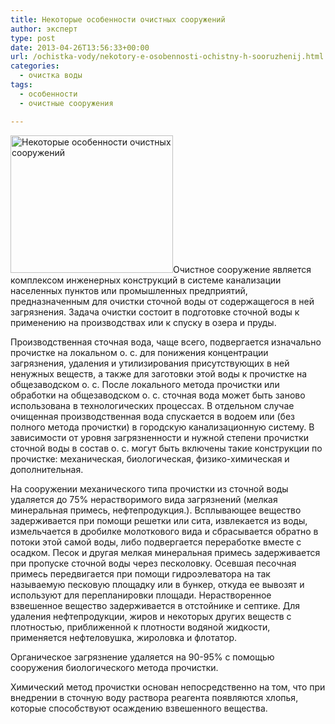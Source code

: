 ```yaml
---
title: Некоторые особенности очистных сооружений
author: эксперт
type: post
date: 2013-04-26T13:56:33+00:00
url: /ochistka-vody/nekotory-e-osobennosti-ochistny-h-sooruzhenij.html
categories:
  - очистка воды
tags:
  - особенности
  - очистные сооружения

---
```

[<img src="http://gkvodoley.com.ua/wp-content/uploads/2013/04/udb9-rec30072-img3601.jpg" alt="Некоторые особенности очистных сооружений" width="260" height="220" class="alignleft size-full wp-image-601" />][1]Очистное сооружение является комплексом инженерных конструкций в системе канализации населенных пунктов или промышленных предприятий, предназначенным для очистки сточной воды от содержащегося в ней загрязнения. Задача очистки состоит в подготовке сточной воды к применению на производствах или к спуску в озера и пруды.
  
<!--more-->


  
Производственная сточная вода, чаще всего, подвергается изначально прочистке на локальном о. с. для понижения концентрации загрязнения, удаления и утилизирования присутствующих в ней ненужных веществ, а также для заготовки этой воды к прочистке на общезаводском о. с. После локального метода прочистки или обработки на общезаводском о. с. сточная вода может быть заново использована в технологических процессах. В отдельном случае очищенная производственная вода спускается в водоем или (без полного метода прочистки) в городскую канализационную систему. В зависимости от уровня загрязненности и нужной степени прочистки сточной воды в состав о. с. могут быть включены такие конструкции по прочистке: механическая, биологическая, физико-химическая и дополнительная.

На сооружении механического типа прочистки из сточной воды удаляется до 75% нерастворимого вида загрязнений (мелкая минеральная примесь, нефтепродукция.). Всплывающее вещество задерживается при помощи решетки или сита, извлекается из воды, измельчается в дробилке молоткового вида и сбрасывается обратно в потоки этой самой воды, либо подвергается переработке вместе с осадком. Песок и другая мелкая минеральная примесь задерживается при пропуске сточной воды через песколовку. Осевшая песочная примесь передвигается при помощи гидроэлеватора на так называемую песковую площадку или в бункер, откуда ее вывозят и используют для перепланировки площади. Нерастворенное взвешенное вещество задерживается в отстойнике и септике. Для удаления нефтепродукции, жиров и некоторых других веществ с плотностью, приближенной к плотности водяной жидкости, применяется нефтеловушка, жироловка и флотатор.

Органическое загрязнение удаляется на 90-95% с помощью сооружения биологического метода прочистки.

Химический метод прочистки основан непосредственно на том, что при внедрении в сточную воду раствора реагента появляются хлопья, которые способствуют осаждению взвешенного вещества.

 [1]: http://gkvodoley.com.ua/wp-content/uploads/2013/04/udb9-rec30072-img3601.jpg